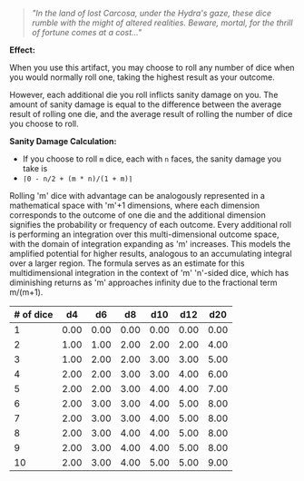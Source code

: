 
> *"In the land of lost Carcosa, under the Hydra's gaze, these dice rumble with the might of altered realities. Beware, mortal, for the thrill of fortune comes at a cost..."*

**Effect:**

When you use this artifact, you may choose to roll any number of dice when you would normally roll one, taking the highest result as your outcome.

However, each additional die you roll inflicts sanity damage on you. The amount of sanity damage is equal to the difference between the average result of rolling one die, and the average result of rolling the number of dice you choose to roll.

**Sanity Damage Calculation:**
- If you choose to roll `m` dice, each with `n` faces, the sanity damage you take is 
- `⌈0 - n/2 + (m * n)/(1 + m)⌉`

Rolling 'm' dice with advantage can be analogously represented in a mathematical space with 'm'+1 dimensions, where each dimension corresponds to the outcome of one die and the additional dimension signifies the probability or frequency of each outcome. Every additional roll is performing an integration over this multi-dimensional outcome space, with the domain of integration expanding as 'm' increases. This models the amplified potential for higher results, analogous to an accumulating integral over a larger region. The formula serves as an estimate for this multidimensional integration in the context of 'm' 'n'-sided dice, which has diminishing returns as 'm' approaches infinity due to the fractional term m/(m+1).

| # of dice | d4 | d6 | d8 | d10 | d12 | d20 |
|---|---|---|---|---|---|---|
| 1  |  0.00 | 0.00 | 0.00 | 0.00 | 0.00 | 0.00 |
| 2  |  1.00 | 1.00 | 2.00 | 2.00 | 2.00 | 4.00 |
| 3  |  1.00 | 2.00 | 2.00 | 3.00 | 3.00 | 5.00 |
| 4  |  2.00 | 2.00 | 3.00 | 3.00 | 4.00 | 6.00 |
| 5  |  2.00 | 2.00 | 3.00 | 4.00 | 4.00 | 7.00 |
| 6  |  2.00 | 3.00 | 3.00 | 4.00 | 5.00 | 8.00 |
| 7  |  2.00 | 3.00 | 3.00 | 4.00 | 5.00 | 8.00 |
| 8  |  2.00 | 3.00 | 4.00 | 4.00 | 5.00 | 8.00 |
| 9  |  2.00 | 3.00 | 4.00 | 4.00 | 5.00 | 8.00 |
| 10  |  2.00 | 3.00 | 4.00 | 5.00 | 5.00 | 9.00 |


